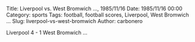 Title: Liverpool vs. West Bromwich …, 1985/11/16
Date: 1985/11/16 00:00
Category: sports
Tags: football, football scores, Liverpool, West Bromwich …
Slug: liverpool-vs-west-bromwich
Author: carbonero


Liverpool 4 - 1 West Bromwich …
